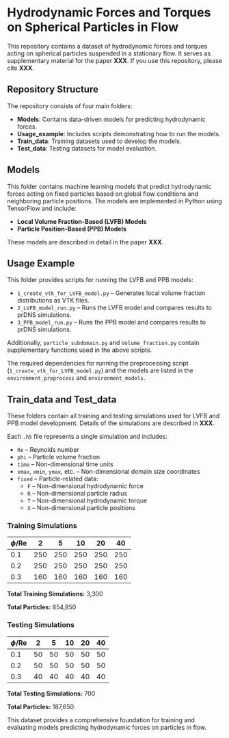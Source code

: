 # Hydrodynamic Forces and Torques on Spherical Particles in Flow

This repository contains a dataset of hydrodynamic forces and torques acting on spherical particles suspended in a stationary flow. It serves as supplementary material for the paper **XXX**. If you use this repository, please cite **XXX**.

## Repository Structure
The repository consists of four main folders:
- **Models**: Contains data-driven models for predicting hydrodynamic forces.
- **Usage_example**: Includes scripts demonstrating how to run the models.
- **Train_data**: Training datasets used to develop the models.
- **Test_data**: Testing datasets for model evaluation.

## Models
This folder contains machine learning models that predict hydrodynamic forces acting on fixed particles based on global flow conditions and neighboring particle positions. The models are implemented in Python using TensorFlow and include:
- **Local Volume Fraction-Based (LVFB) Models**
- **Particle Position-Based (PPB) Models**

These models are described in detail in the paper **XXX**.

## Usage Example
This folder provides scripts for running the LVFB and PPB models:

- `1_create_vtk_for_LVFB_model.py` – Generates local volume fraction distributions as VTK files.
- `2_LVFB_model_run.py` – Runs the LVFB model and compares results to prDNS simulations.
- `3_PPB_model_run.py` – Runs the PPB model and compares results to prDNS simulations.

Additionally, `particle_subdomain.py` and `Volume_fraction.py` contain supplementary functions used in the above scripts.

The required dependencies for running the preprocessing script (`1_create_vtk_for_LVFB_model.py`) and the models are listed in the `environment_preprocess` and `environment_models`.

## Train_data and Test_data
These folders contain all training and testing simulations used for LVFB and PPB model development. Details of the simulations are described in **XXX**.

Each `.h5` file represents a single simulation and includes:
- `Re` – Reynolds number
- `phi` – Particle volume fraction
- `time` – Non-dimensional time units
- `xmax`, `xmin`, `ymax`, etc. – Non-dimensional domain size coordinates
- `fixed` – Particle-related data:
  - `F` – Non-dimensional hydrodynamic force
  - `R` – Non-dimensional particle radius
  - `T` – Non-dimensional hydrodynamic torque
  - `X` – Non-dimensional particle positions

### Training Simulations
| $\phi$/Re  | 2  | 5  | 10  | 20  | 40  |
|-------------|----|----|----|----|----|
| 0.1         | 250| 250| 250| 250| 250|
| 0.2         | 250| 250| 250| 250| 250|
| 0.3         | 160| 160| 160| 160| 160|

**Total Training Simulations:** 3,300

**Total Particles:** 854,850

### Testing Simulations
| $\phi$/Re  | 2  | 5  | 10  | 20  | 40  |
|-------------|----|----|----|----|----|
| 0.1         | 50 | 50 | 50 | 50 | 50 |
| 0.2         | 50 | 50 | 50 | 50 | 50 |
| 0.3         | 40 | 40 | 40 | 40 | 40 |

**Total Testing Simulations:** 700

**Total Particles:** 187,650

This dataset provides a comprehensive foundation for training and evaluating models predicting hydrodynamic forces on particles in flow.

